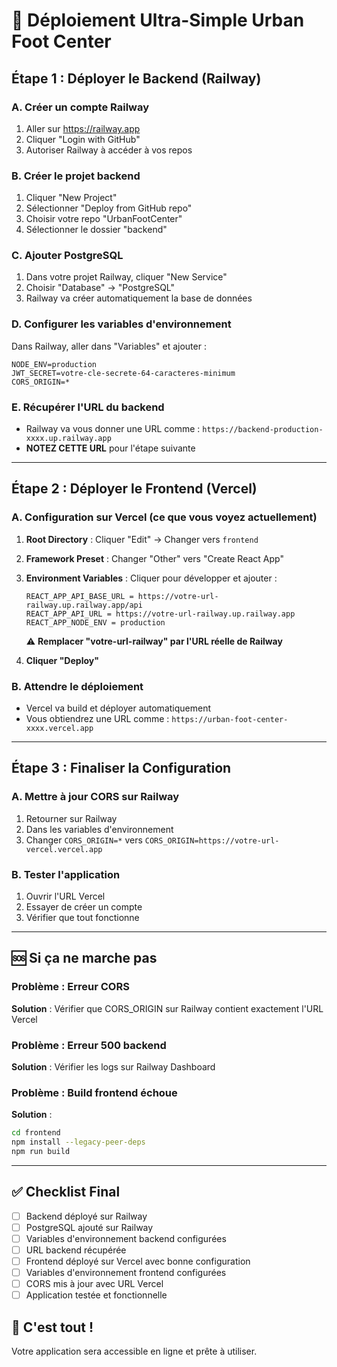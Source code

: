 # 🚀 Déploiement Ultra-Simple Urban Foot Center

## Étape 1 : Déployer le Backend (Railway)

### A. Créer un compte Railway
1. Aller sur https://railway.app
2. Cliquer "Login with GitHub"
3. Autoriser Railway à accéder à vos repos

### B. Créer le projet backend
1. Cliquer "New Project"
2. Sélectionner "Deploy from GitHub repo"
3. Choisir votre repo "UrbanFootCenter"
4. Sélectionner le dossier "backend"

### C. Ajouter PostgreSQL
1. Dans votre projet Railway, cliquer "New Service"
2. Choisir "Database" → "PostgreSQL"
3. Railway va créer automatiquement la base de données

### D. Configurer les variables d'environnement
Dans Railway, aller dans "Variables" et ajouter :
```
NODE_ENV=production
JWT_SECRET=votre-cle-secrete-64-caracteres-minimum
CORS_ORIGIN=*
```

### E. Récupérer l'URL du backend
- Railway va vous donner une URL comme : `https://backend-production-xxxx.up.railway.app`
- **NOTEZ CETTE URL** pour l'étape suivante

---

## Étape 2 : Déployer le Frontend (Vercel)

### A. Configuration sur Vercel (ce que vous voyez actuellement)

1. **Root Directory** : Cliquer "Edit" → Changer vers `frontend`

2. **Framework Preset** : Changer "Other" vers "Create React App"

3. **Environment Variables** : Cliquer pour développer et ajouter :
   ```
   REACT_APP_API_BASE_URL = https://votre-url-railway.up.railway.app/api
   REACT_APP_API_URL = https://votre-url-railway.up.railway.app
   REACT_APP_NODE_ENV = production
   ```
   ⚠️ **Remplacer "votre-url-railway" par l'URL réelle de Railway**

4. **Cliquer "Deploy"**

### B. Attendre le déploiement
- Vercel va build et déployer automatiquement
- Vous obtiendrez une URL comme : `https://urban-foot-center-xxxx.vercel.app`

---

## Étape 3 : Finaliser la Configuration

### A. Mettre à jour CORS sur Railway
1. Retourner sur Railway
2. Dans les variables d'environnement
3. Changer `CORS_ORIGIN=*` vers `CORS_ORIGIN=https://votre-url-vercel.vercel.app`

### B. Tester l'application
1. Ouvrir l'URL Vercel
2. Essayer de créer un compte
3. Vérifier que tout fonctionne

---

## 🆘 Si ça ne marche pas

### Problème : Erreur CORS
**Solution** : Vérifier que CORS_ORIGIN sur Railway contient exactement l'URL Vercel

### Problème : Erreur 500 backend
**Solution** : Vérifier les logs sur Railway Dashboard

### Problème : Build frontend échoue
**Solution** : 
```bash
cd frontend
npm install --legacy-peer-deps
npm run build
```

---

## ✅ Checklist Final

- [ ] Backend déployé sur Railway
- [ ] PostgreSQL ajouté sur Railway  
- [ ] Variables d'environnement backend configurées
- [ ] URL backend récupérée
- [ ] Frontend déployé sur Vercel avec bonne configuration
- [ ] Variables d'environnement frontend configurées
- [ ] CORS mis à jour avec URL Vercel
- [ ] Application testée et fonctionnelle

## 🎉 C'est tout !

Votre application sera accessible en ligne et prête à utiliser.
